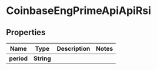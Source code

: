 
# CoinbaseEngPrimeApiApiRsi

## Properties
Name | Type | Description | Notes
------------ | ------------- | ------------- | -------------
**period** | **String** |  | 



